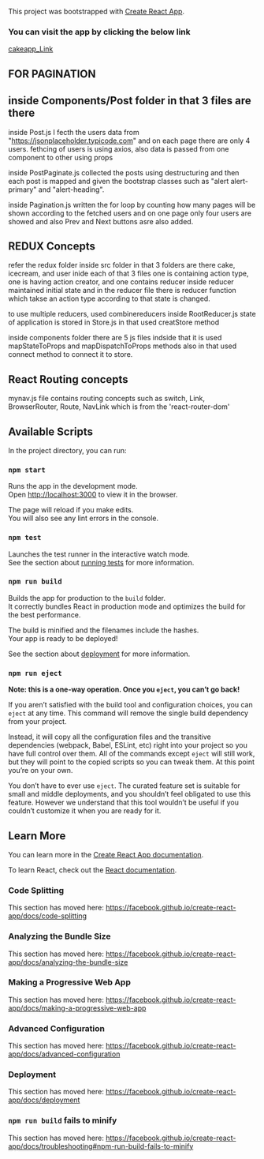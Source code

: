 This project was bootstrapped with [Create React App](https://github.com/facebook/create-react-app).

<h3>You can visit the app by clicking the below link</h3>

[cakeapp_Link](https://Bhujbalabhishek.github.io/cakeapp)



## FOR PAGINATION
## inside Components/Post folder in that 3 files are there 
inside Post.js I fecth the users data from "https://jsonplaceholder.typicode.com" and on each page there are only 4 users.
fethcing of users is using axios, also data is passed from one component to other using props

inside PostPaginate.js collected the posts using destructuring and then each post is mapped and given the bootstrap classes such as "alert alert-primary" and "alert-heading".

inside Pagination.js written the for loop by counting how many pages will be shown according to the fetched users and on one page only four users are showed and also Prev and Next buttons asre also added.


## REDUX Concepts 
refer the redux folder inside src folder 
in that 3 folders are there cake, icecream, and user
inide each of that 3 files one is containing action type, one is having action creator, and one contains reducer
inside reducer maintained initial state and in the reducer file there is reducer function which takse an action type according to that state is changed.

to use multiple reducers, used combinereducers inside RootReducer.js
state of application is stored in Store.js in that used creatStore method

inside components folder there are 5 js files indside that it is used mapStateToProps and mapDispatchToProps methods also in that used connect method to connect it to store.

## React Routing concepts
mynav.js file contains routing concepts such as switch, Link, BrowserRouter, Route, NavLink which is from the 'react-router-dom'


## Available Scripts

In the project directory, you can run:

### `npm start`

Runs the app in the development mode.<br />
Open [http://localhost:3000](http://localhost:3000) to view it in the browser.

The page will reload if you make edits.<br />
You will also see any lint errors in the console.

### `npm test`

Launches the test runner in the interactive watch mode.<br />
See the section about [running tests](https://facebook.github.io/create-react-app/docs/running-tests) for more information.

### `npm run build`

Builds the app for production to the `build` folder.<br />
It correctly bundles React in production mode and optimizes the build for the best performance.

The build is minified and the filenames include the hashes.<br />
Your app is ready to be deployed!

See the section about [deployment](https://facebook.github.io/create-react-app/docs/deployment) for more information.

### `npm run eject`

**Note: this is a one-way operation. Once you `eject`, you can’t go back!**

If you aren’t satisfied with the build tool and configuration choices, you can `eject` at any time. This command will remove the single build dependency from your project.

Instead, it will copy all the configuration files and the transitive dependencies (webpack, Babel, ESLint, etc) right into your project so you have full control over them. All of the commands except `eject` will still work, but they will point to the copied scripts so you can tweak them. At this point you’re on your own.

You don’t have to ever use `eject`. The curated feature set is suitable for small and middle deployments, and you shouldn’t feel obligated to use this feature. However we understand that this tool wouldn’t be useful if you couldn’t customize it when you are ready for it.

## Learn More

You can learn more in the [Create React App documentation](https://facebook.github.io/create-react-app/docs/getting-started).

To learn React, check out the [React documentation](https://reactjs.org/).

### Code Splitting

This section has moved here: https://facebook.github.io/create-react-app/docs/code-splitting

### Analyzing the Bundle Size

This section has moved here: https://facebook.github.io/create-react-app/docs/analyzing-the-bundle-size

### Making a Progressive Web App

This section has moved here: https://facebook.github.io/create-react-app/docs/making-a-progressive-web-app

### Advanced Configuration

This section has moved here: https://facebook.github.io/create-react-app/docs/advanced-configuration

### Deployment

This section has moved here: https://facebook.github.io/create-react-app/docs/deployment

### `npm run build` fails to minify

This section has moved here: https://facebook.github.io/create-react-app/docs/troubleshooting#npm-run-build-fails-to-minify
